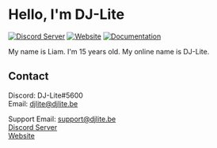 # Hello, I'm DJ-Lite
[![Discord Server](https://img.shields.io/badge/discord-join%20my%20server-5865F2.svg?style=flat-square&logo=discord)](https://discord.djlite.be)
[![Website](https://img.shields.io/badge/Website-blue.svg?style=flat-square)](https://www.djlite.be)
[![Documentation](https://img.shields.io/badge/Documentation-green.svg?style=flat-square)](https://www.docs.djlite.be)

My name is Liam. I'm 15 years old. 
My online name is DJ-Lite.

## Contact
Discord: DJ-Lite#5600 </br>
Email: djlite@djlite.be


Support Email: support@djlite.be </br>
[Discord Server](https://discord.djlite.be) </br>
[Website](https://www.djlite.be)
